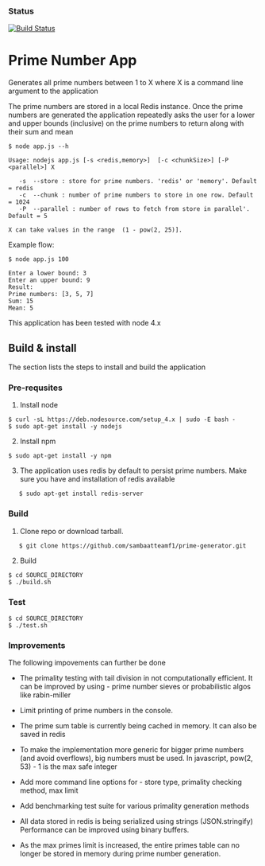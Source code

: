 ### Status
[![Build Status](https://travis-ci.org/sambaatteamf1/prime-generator.svg?branch=master)](https://travis-ci.org/sambaatteamf1/prime-generator)

# Prime Number App

Generates all prime numbers between 1 to X where X is a command line argument to the application

The prime numbers are stored in a local Redis instance. Once the prime numbers are generated the 
application repeatedly asks the user for a lower and upper bounds (inclusive) 
on the prime numbers to return along with their sum and mean

```
$ node app.js --h

Usage: nodejs app.js [-s <redis,memory>]  [-c <chunkSize>] [-P <parallel>] X

   -s  --store : store for prime numbers. 'redis' or 'memory'. Default = redis
   -c  --chunk : number of prime numbers to store in one row. Default = 1024
   -P  --parallel : number of rows to fetch from store in parallel'. Default = 5

X can take values in the range  (1 - pow(2, 25)]. 
```

Example flow:

```
$ node app.js 100

Enter a lower bound: 3
Enter an upper bound: 9
Result:
Prime numbers: [3, 5, 7]
Sum: 15
Mean: 5

```
This application has been tested with node 4.x 


## Build & install

The section lists the steps to install and build the application

### Pre-requsites
1. Install node
```
$ curl -sL https://deb.nodesource.com/setup_4.x | sudo -E bash -
$ sudo apt-get install -y nodejs
```

2. Install npm
```
$ sudo apt-get install -y npm
```
3. The application uses redis by default to persist prime numbers. Make sure you have and installation of redis available
```
   $ sudo apt-get install redis-server
```

### Build

1. Clone repo or download tarball.
```
   $ git clone https://github.com/sambaatteamf1/prime-generator.git
```

2. Build

```
$ cd SOURCE_DIRECTORY
$ ./build.sh
```

### Test
```
$ cd SOURCE_DIRECTORY
$ ./test.sh
```
### Improvements

The following impovements can further be done 

* The primality testing with tail division in not computationally efficient.
  It can be improved by using - prime number sieves or probabilistic algos like rabin-miller

* Limit printing of prime numbers in the console.

* The prime sum table is currently being cached in memory. It can also be saved in redis

* To make the implementation more generic for bigger prime numbers (and avoid overflows), 
  big numbers must be used. In javascript, pow(2, 53) - 1 is the max safe integer

* Add more command line options for - store type, primality checking method, max limit
 
* Add benchmarking test suite for various primality generation methods

* All data stored in redis is being serialized using strings (JSON.stringify) 
  Performance can be improved using binary buffers.
  
* As the max primes limit is increased, the entire primes table can no longer be
  stored in memory during prime number generation.

